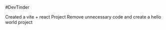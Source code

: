 #DevTinder

Created a vite + react Project
Remove unnecessary  code and create a hello world project